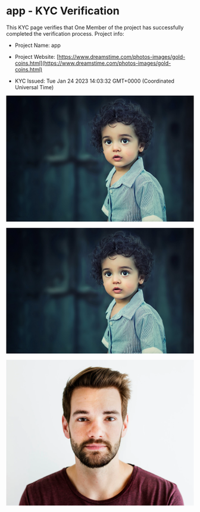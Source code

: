 # app - KYC Verification
		


This KYC page verifies that One Member of the project has successfully completed the verification process. Project info:
		


- Project Name: app
		

- Project Website: [https://www.dreamstime.com/photos-images/gold-coins.html](https://www.dreamstime.com/photos-images/gold-coins.html)
		

- KYC Issued: Tue Jan 24 2023 14:03:32 GMT+0000 (Coordinated Universal Time)
		


![This is an face image](./personFace.png)
		

![This is an cnic image](./cnicImage.png)
		

![This is an passport image](./passportImage.png)
	